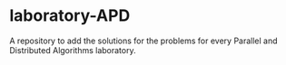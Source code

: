 # laboratory-APD
A repository to add the solutions for the problems for every Parallel and Distributed Algorithms laboratory.
